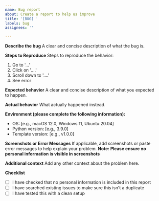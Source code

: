 ```yaml
---
name: Bug report
about: Create a report to help us improve
title: '[BUG] '
labels: bug
assignees: ''

---
```


**Describe the bug**
A clear and concise description of what the bug is.

**Steps to Reproduce**
Steps to reproduce the behavior:
1. Go to '...'
2. Click on '....'
3. Scroll down to '....'
4. See error

**Expected behavior**
A clear and concise description of what you expected to happen.

**Actual behavior**
What actually happened instead.

**Environment (please complete the following information):**
 - OS: [e.g., macOS 12.0, Windows 11, Ubuntu 20.04]
 - Python version: [e.g., 3.9.0]
 - Template version: [e.g., v1.0.0]

**Screenshots or Error Messages**
If applicable, add screenshots or paste error messages to help explain your problem.
**Note: Please ensure no personal information is visible in screenshots**

**Additional context**
Add any other context about the problem here. 

**Checklist**
- [ ] I have checked that no personal information is included in this report
- [ ] I have searched existing issues to make sure this isn't a duplicate
- [ ] I have tested this with a clean setup
